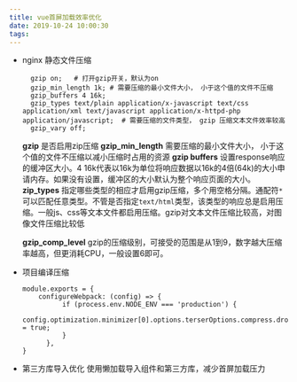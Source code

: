 ```yaml
---
title: vue首屏加载效率优化
date: 2019-10-24 10:00:30
tags:
---
```


- nginx 静态文件压缩
  ```
    gzip on;   # 打开gzip开关，默认为on
    gzip_min_length 1k; # 需要压缩的最小文件大小， 小于这个值的文件不压缩
    gzip_buffers 4 16k;
    gzip_types text/plain application/x-javascript text/css application/xml text/javascript application/x-httpd-php application/javascript;  # 需要压缩的文件类型， gzip 压缩文本文件效率较高
    gzip_vary off;
  ```
  **gzip** 
  是否启用zip压缩
  **gzip_min_length**
  需要压缩的最小文件大小， 小于这个值的文件不压缩以减小压缩时占用的资源
  **gzip buffers**
  设置response响应的缓冲区大小。4 16k代表以16k为单位将响应数据以16k的4倍(64k)的大小申请内存。如果没有设置，缓冲区的大小默认为整个响应页面的大小。
  **zip_types**
  指定哪些类型的相应才启用gzip压缩，多个用空格分隔。通配符`*`可以匹配任意类型。不管是否指定`text/html`类型，该类型的响应总是启用压缩。一般js、css等文本文件都启用压缩。gzip对文本文件压缩比较高，对图像文件压缩比较低
  
  **gzip_comp_level**
  gzip的压缩级别，可接受的范围是从1到9，数字越大压缩率越高，但更消耗CPU，一般设置6即可。
    
- 项目编译压缩
  ```
  module.exports = {
      configureWebpack: (config) => {
            if (process.env.NODE_ENV === 'production') {
                config.optimization.minimizer[0].options.terserOptions.compress.drop_console = true;
            }
        },
  }
  ```
- 第三方库导入优化
    使用懒加载导入组件和第三方库，减少首屏加载压力
   